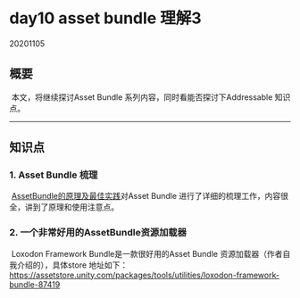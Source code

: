 # day10 asset bundle 理解3

20201105

## 概要

​		本文，将继续探讨Asset Bundle 系列内容，同时看能否探讨下Addressable 知识点。

---

## 知识点

### 1. Asset Bundle 梳理

​		[AssetBundle的原理及最佳实践](https://zhuanlan.zhihu.com/p/103669794)对Asset Bundle 进行了详细的梳理工作，内容很全，讲到了原理和使用注意点。

### 2. 一个非常好用的AssetBundle资源加载器

​		Loxodon Framework Bundle是一款很好用的Asset Bundle 资源加载器（作者自我介绍的），具体store 地址如下：https://assetstore.unity.com/packages/tools/utilities/loxodon-framework-bundle-87419

